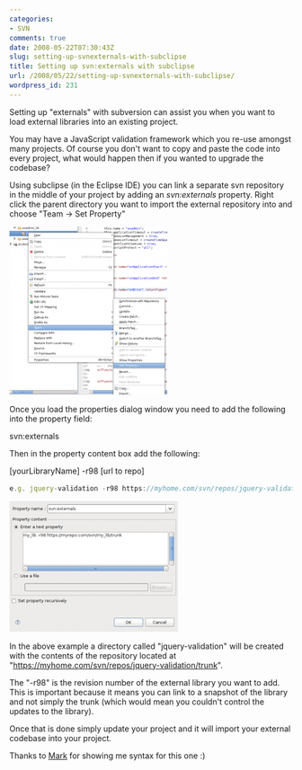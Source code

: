```yaml
---
categories:
- SVN
comments: true
date: 2008-05-22T07:30:43Z
slug: setting-up-svnexternals-with-subclipse
title: Setting up svn:externals with subclipse
url: /2008/05/22/setting-up-svnexternals-with-subclipse/
wordpress_id: 231
---
```


Setting up "externals" with subversion can assist you when you want to load external libraries into an existing project.

You may have a JavaScript validation framework which you re-use amongst many projects. Of course you don't want to copy and paste the code into every project, what would happen then if you wanted to upgrade the codebase?

Using subclipse (in the Eclipse IDE) you can link a separate svn repository in the middle of your project by adding an _svn:externals_ property. Right click the parent directory you want to import the external repository into and choose "Team -> Set Property"

[![](/images/uploads/2008/05/cfeclipse-svnproperties-281x300.png)](/images/uploads/2008/05/cfeclipse-svnproperties.png)

Once you load the properties dialog window you need to add the following into the property field:

svn:externals

Then in the property content box add the following:

[yourLibraryName] -r98 [url to repo]

``` javascript
e.g. jquery-validation -r98 https://myhome.com/svn/repos/jquery-validation/trunk
```

[![](/images/uploads/2008/05/screenshot-set-a-svn-property-300x233.png)](/images/uploads/2008/05/screenshot-set-a-svn-property.png)

In the above example a directory called "jquery-validation" will be created with the contents of the repository located at "https://myhome.com/svn/repos/jquery-validation/trunk".

The "-r98" is the revision number of the external library you want to add. This is important because it means you can link to a snapshot of the library and not simply the trunk (which would mean you couldn't control the updates to the library).

Once that is done simply update your project and it will import your external codebase into your project.

Thanks to [Mark](http://www.lynchconsulting.com.au/) for showing me syntax for this one :)
